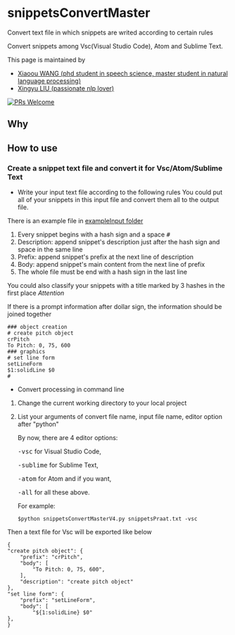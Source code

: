 # snippetsConvertMaster
Convert text file in which snippets are writed according to certain rules

Convert snippets among Vsc(Visual Studio Code), Atom and Sublime Text.

This page is maintained by

* [Xiaoou WANG (phd student in speech science, master student in natural language processing)](http://xiaoouwang.github.io)
* [Xingyu LIU (passionate nlp lover)](https://github.com/xingyuliuNLP)

[![PRs Welcome](https://img.shields.io/badge/PRs-welcome-brightgreen.svg?style=flat-square)](http://makeapullrequest.com)

## Why


## How to use
### Create a snippet text file and convert it for Vsc/Atom/Sublime Text
* Write your input text file according to the following rules
You could put all of your snippets in this input file and convert them all to the output file.

There is an example file in [exampleInput folder](https://github.com/xingyuliuNLP/snippetsConvertMaster/blob/master/exampleInput/snippetsPraat.txt)
1. Every snippet begins with a hash sign and a space <kbd># </kbd>
2. Description: append snippet's description just after the hash sign and space in the same line
3. Prefix: append snippet's prefix at the next line of description
4. Body: append snippet's main content from the next line of prefix
5. The whole file must be end with a hash sign in the last line

You could also classify your snippets with a title marked by 3 hashes in the first place
*Attention*

If there is a prompt information after dollar sign, the information should be joined together
```
### object creation
# create pitch object
crPitch
To Pitch: 0, 75, 600
### graphics
# set line form
setLineForm
$1:solidLine $0
#
```


* Convert processing in command line
1. Change the current working directory to your local project
2. List your arguments of convert file name, input file name, editor option after "python"

	 By now, there are 4 editor options:

	 <kbd>-vsc</kbd> for Visual Studio Code,

	 <kbd>-sublime</kbd> for Sublime Text,

	 <kbd>-atom</kbd> for Atom and if you want,

	 <kbd>-all</kbd> for all these above.

	 For example:
	 ```
   $python snippetsConvertMasterV4.py snippetsPraat.txt -vsc
	 ```
Then a text file for Vsc will be exported like below
```
{
"create pitch object": {
	"prefix": "crPitch",
	"body": [
		"To Pitch: 0, 75, 600",
	],
	"description": "create pitch object"
},
"set line form": {
	"prefix": "setLineForm",
	"body": [
		"${1:solidLine} $0"
},
}

```